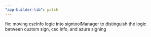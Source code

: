 ```yaml
---
"app-builder-lib": patch
---
```


fix: moving cscInfo logic into signtoolManager to distinguish the logic between custom sign, csc info, and azure signing
